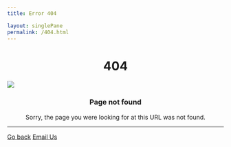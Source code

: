 ```yaml
---
title: Error 404

layout: singlePane
permalink: /404.html
---
```



<h1 style="text-align: center;"><span>404</span></h1>
<div class="center">
    <img src="https://cdn2.hubspot.net/hubfs/2307117/assets/404.png">
</div>
<h3 style="text-align: center;">Page not found</h3>
<div style="text-align: center;">Sorry, the page you were looking for at this URL was not found.</div>
<hr/>
<div class="col-md-12 mb10">
<div><a href="javascript: history.go(-1)" class="btn btn-default btn-block"><i class="fa fa-long-arrow-left"></i>  Go back</a>
<a href="&#x6D;&#x61;&#x69;&#x6C;&#x74;&#x6F;&#x3A;&#105&#110&#102&#111&#64&#110&#101&#120&#111&#115&#105&#115&#46&#99&#111&#109" class="btn btn-default btn-block"><i class="fa fa-envelope"></i> Email Us</a></div>
</div>